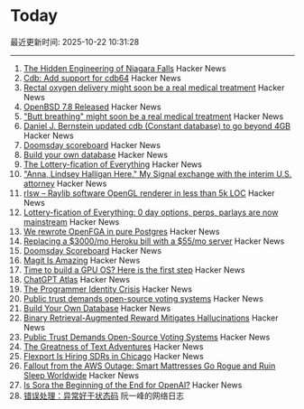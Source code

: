# Today

最近更新时间: 2025-10-22 10:31:28

--- 
1. [The Hidden Engineering of Niagara Falls](https://practical.engineering/blog/2025/10/21/the-hidden-engineering-of-niagara-falls) Hacker News
2. [Cdb: Add support for cdb64](https://cdb.cr.yp.to/download.html) Hacker News
3. [Rectal oxygen delivery might soon be a real medical treatment](https://arstechnica.com/science/2025/10/butt-breathing-might-soon-be-a-real-medical-treatment/) Hacker News
4. [OpenBSD 7.8 Released](https://cdn.openbsd.org/pub/OpenBSD/7.8/ANNOUNCEMENT) Hacker News
5. ["Butt breathing" might soon be a real medical treatment](https://arstechnica.com/science/2025/10/butt-breathing-might-soon-be-a-real-medical-treatment/) Hacker News
6. [Daniel J. Bernstein updated cdb (Constant database) to go beyond 4GB](https://cdb.cr.yp.to/) Hacker News
7. [Doomsday scoreboard](https://doomsday.march1studios.com/) Hacker News
8. [Build your own database](https://www.nan.fyi/database) Hacker News
9. [The Lottery-fication of Everything](https://www.dopaminemarkets.com/p/the-lottery-fication-of-everything) Hacker News
10. ["Anna, Lindsey Halligan Here." My Signal exchange with the interim U.S. attorney](https://www.lawfaremedia.org/article/anna--lindsey-halligan-here) Hacker News
11. [rlsw – Raylib software OpenGL renderer in less than 5k LOC](https://github.com/raysan5/raylib/blob/master/src/external/rlsw.h) Hacker News
12. [Lottery-fication of Everything: 0 day options, perps, parlays are now mainstream](https://www.dopaminemarkets.com/p/the-lottery-fication-of-everything) Hacker News
13. [We rewrote OpenFGA in pure Postgres](https://getrover.substack.com/p/how-we-rewrote-openfga-in-pure-postgres) Hacker News
14. [Replacing a $3000/mo Heroku bill with a $55/mo server](https://disco.cloud/blog/how-idealistorg-replaced-a-3000mo-heroku-bill-with-a-55-server/) Hacker News
15. [Doomsday Scoreboard](https://doomsday.march1studios.com/) Hacker News
16. [Magit Is Amazing](https://heiwiper.com/posts/magit-is-awesome/) Hacker News
17. [Time to build a GPU OS? Here is the first step](https://www.notion.so/yifanqiao/Solve-the-GPU-Cost-Crisis-with-kvcached-289da9d1f4d68034b17bf2774201b141) Hacker News
18. [ChatGPT Atlas](https://chatgpt.com/atlas) Hacker News
19. [The Programmer Identity Crisis](https://hojberg.xyz/the-programmer-identity-crisis/) Hacker News
20. [Public trust demands open-source voting systems](https://www.voting.works/news/public-trust-demands-open-source-voting-systems) Hacker News
21. [Build Your Own Database](https://www.nan.fyi/database) Hacker News
22. [Binary Retrieval-Augmented Reward Mitigates Hallucinations](https://arxiv.org/abs/2510.17733) Hacker News
23. [Public Trust Demands Open-Source Voting Systems](https://www.voting.works/news/public-trust-demands-open-source-voting-systems) Hacker News
24. [The Greatness of Text Adventures](https://entropicthoughts.com/the-greatness-of-text-adventures) Hacker News
25. [Flexport Is Hiring SDRs in Chicago](https://job-boards.greenhouse.io/flexport/jobs/5690976?gh_jid=5690976) Hacker News
26. [Fallout from the AWS Outage: Smart Mattresses Go Rogue and Ruin Sleep Worldwide](https://quasa.io/media/the-strangest-fallout-from-the-aws-outage-smart-mattresses-go-rogue-and-ruin-sleep-worldwide) Hacker News
27. [Is Sora the Beginning of the End for OpenAI?](https://calnewport.com/is-sora-the-beginning-of-the-end-for-openai/) Hacker News
28. [错误处理：异常好于状态码](http://www.ruanyifeng.com/blog/2025/10/exception.html) 阮一峰的网络日志
